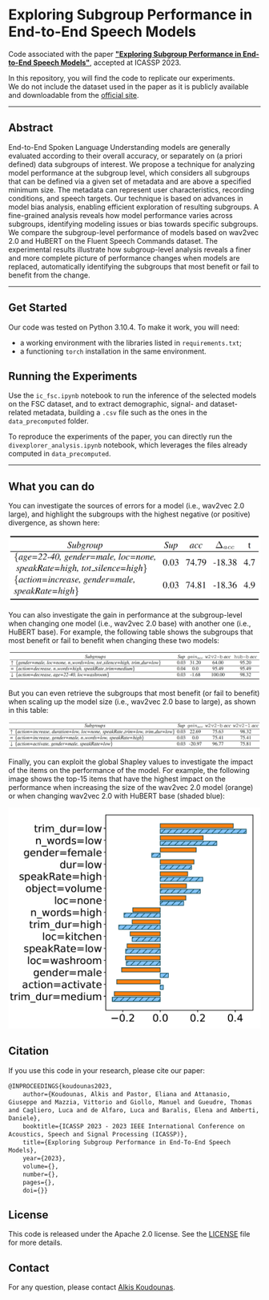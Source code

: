 # Exploring Subgroup Performance in End-to-End Speech Models
Code associated with the paper [**"Exploring Subgroup Performance in End-to-End Speech Models"**](https://gattanasio.cc/publication/2023-subgroup-divergence-slu/2023-subgroup-divergence-slu.pdf), accepted at ICASSP 2023.

In this repository, you will find the code to replicate our experiments.  
We do not include the dataset used in the paper as it is publicly available and downloadable from the [official site](https://fluent.ai/fluent-speech-commands-a-dataset-for-spoken-language-understanding-research/).

------------------ 

## Abstract
End-to-End Spoken Language Understanding models are generally evaluated according to their overall accuracy, or separately on (a priori defined) data subgroups of interest. 
We propose a technique for analyzing model performance at the subgroup level, which considers all subgroups that can be defined via a given set of metadata and are above a specified minimum size. The metadata can represent user characteristics, recording conditions, and speech targets. Our technique is based on advances in model bias analysis, enabling efficient exploration of resulting subgroups. A fine-grained analysis reveals how model performance varies across subgroups, identifying modeling issues or bias towards specific subgroups. 
We compare the subgroup-level performance of models based on wav2vec 2.0 and HuBERT on the Fluent Speech Commands dataset. The experimental results illustrate how subgroup-level analysis reveals a finer and more complete picture of performance changes when models are replaced, automatically identifying the subgroups that most benefit or fail to benefit from the change.

------------------ 

## Get Started
Our code was tested on Python 3.10.4. To make it work, you will need:
- a working environment with the libraries listed in `requirements.txt`;
- a functioning `torch` installation in the same environment.

## Running the Experiments
Use the `ic_fsc.ipynb` notebook to run the inference of the selected models on the FSC dataset, and to extract demographic, signal- and dataset- related metadata, building a `.csv` file such as the ones in the `data_precomputed` folder.

To reproduce the experiments of the paper, you can directly run the `divexplorer_analysis.ipynb` notebook, which leverages the files already computed in `data_precomputed`. 

------------------ 

## What you can do
You can investigate the sources of errors for a model (i.e., wav2vec 2.0 large), and highlight the subgroups with the highest negative (or positive) divergence, as shown here:

![wav2vec 2.0 base to large - subgroups](images/w2v2l_most_divergent.png)

You can also investigate the gain in performance at the subgroup-level when changing one model (i.e., wav2vec 2.0 base) with another one (i.e., HuBERT base). For example, the following table shows the subgroups that most benefit or fail to benefit when changing these two models:

![wav2vec 2.0 base to HuBERT base - subgroups](images/w2v2_base_to_hub_base.png)

But you can even retrieve the subgroups that most benefit (or fail to benefit) when scaling up the model size (i.e., wav2vec 2.0 base to large), as shown in this table: 

![wav2vec 2.0 large - most negative divergent subgroups](images/w2v2_base_to_large.png)

Finally, you can exploit the global Shapley values to investigate the impact of the items on the performance of the model. For example, the following image shows the top-15 items that have the highest impact on the performance when increasing the size of the wav2vec 2.0 model (orange) or when changing wav2vec 2.0 with HuBERT base (shaded blue):

![Global Shapley values](images/gsv.png)

## Citation
If you use this code in your research, please cite our paper:
```
@INPROCEEDINGS{koudounas2023,
    author={Koudounas, Alkis and Pastor, Eliana and Attanasio, Giuseppe and Mazzia, Vittorio and Giollo, Manuel and Gueudre, Thomas and Cagliero, Luca and de Alfaro, Luca and Baralis, Elena and Amberti, Daniele},
    booktitle={ICASSP 2023 - 2023 IEEE International Conference on Acoustics, Speech and Signal Processing (ICASSP)}, 
    title={Exploring Subgroup Performance in End-To-End Speech Models}, 
    year={2023},
    volume={},
    number={},
    pages={},
    doi={}}
```

## License
This code is released under the Apache 2.0 license. See the [LICENSE](LICENSE) file for more details.

## Contact
For any question, please contact [Alkis Koudounas](mailto:alkis.koudounas@polito.it).